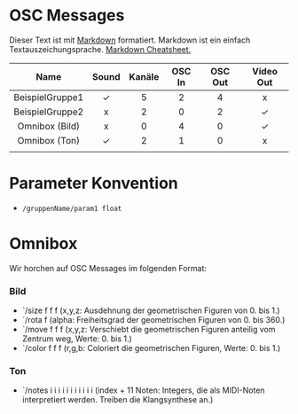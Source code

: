 OSC Messages
============

Dieser Text ist mit [Markdown](https://de.wikipedia.org/wiki/Markdown) formatiert.
Markdown ist ein einfach Textauszeichungsprache.
[Markdown Cheatsheet.](https://github.com/adam-p/markdown-here/wiki/Markdown-Cheatsheet)


|      Name       | Sound | Kanäle | OSC In | OSC Out | Video Out |
|:---------------:|:-----:|:------:|:------:|:-------:|:---------:|
| BeispielGruppe1 |   ✓   |   5    |    2   |    4    |     x     |
| BeispielGruppe2 |   x   |   2    |    0   |    2    |     ✓     |
| Omnibox (Bild)  |   x   |   0    |    4   |    0    |     ✓     |
| Omnibox (Ton)   |   ✓   |   2    |    1   |    0    |     x     |
|                 |       |        |        |         |           |


Parameter Konvention
====================

* `/gruppenName/param1 float`


Omnibox
===============

Wir horchen auf OSC Messages im folgenden Format:

### Bild

 * `/size f f f     (x,y,z: Ausdehnung der geometrischen Figuren von 0. bis 1.)
 * `/rota f         (alpha: Freiheitsgrad der geometrischen Figuren von 0. bis 360.)
 * `/move f f f     (x,y,z: Verschiebt die geometrischen Figuren anteilig vom Zentrum weg, Werte: 0. bis 1.)
 * `/color f f f     (r,g,b: Coloriert die geometrischen Figuren, Werte: 0. bis 1.)

### Ton

 * `/notes i i i i i i i i i i i (index + 11 Noten: Integers, die als MIDI-Noten interpretiert werden. Treiben die Klangsynthese an.)
 
